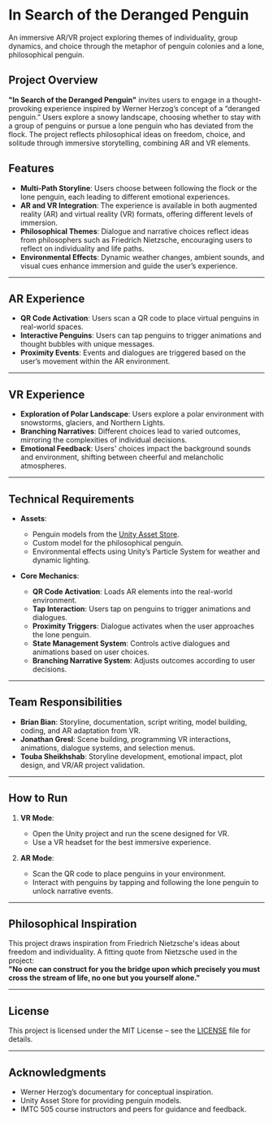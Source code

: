 # **In Search of the Deranged Penguin**

An immersive AR/VR project exploring themes of individuality, group dynamics, and choice through the metaphor of penguin colonies and a lone, philosophical penguin.

## **Project Overview**
**"In Search of the Deranged Penguin"** invites users to engage in a thought-provoking experience inspired by Werner Herzog’s concept of a “deranged penguin.” Users explore a snowy landscape, choosing whether to stay with a group of penguins or pursue a lone penguin who has deviated from the flock. The project reflects philosophical ideas on freedom, choice, and solitude through immersive storytelling, combining AR and VR elements.

## **Features**
- **Multi-Path Storyline**: Users choose between following the flock or the lone penguin, each leading to different emotional experiences.
- **AR and VR Integration**: The experience is available in both augmented reality (AR) and virtual reality (VR) formats, offering different levels of immersion.
- **Philosophical Themes**: Dialogue and narrative choices reflect ideas from philosophers such as Friedrich Nietzsche, encouraging users to reflect on individuality and life paths.
- **Environmental Effects**: Dynamic weather changes, ambient sounds, and visual cues enhance immersion and guide the user’s experience.

---

## **AR Experience**
- **QR Code Activation**: Users scan a QR code to place virtual penguins in real-world spaces.
- **Interactive Penguins**: Users can tap penguins to trigger animations and thought bubbles with unique messages.
- **Proximity Events**: Events and dialogues are triggered based on the user’s movement within the AR environment.

---

## **VR Experience**
- **Exploration of Polar Landscape**: Users explore a polar environment with snowstorms, glaciers, and Northern Lights.
- **Branching Narratives**: Different choices lead to varied outcomes, mirroring the complexities of individual decisions.
- **Emotional Feedback**: Users' choices impact the background sounds and environment, shifting between cheerful and melancholic atmospheres.

---

## **Technical Requirements**
- **Assets**:
  - Penguin models from the [Unity Asset Store](https://assetstore.unity.com/packages/3d/characters/animals/birds/imperial-penguin-100397).
  - Custom model for the philosophical penguin.
  - Environmental effects using Unity’s Particle System for weather and dynamic lighting.

- **Core Mechanics**:
  - **QR Code Activation**: Loads AR elements into the real-world environment.
  - **Tap Interaction**: Users tap on penguins to trigger animations and dialogues.
  - **Proximity Triggers**: Dialogue activates when the user approaches the lone penguin.
  - **State Management System**: Controls active dialogues and animations based on user choices.
  - **Branching Narrative System**: Adjusts outcomes according to user decisions.

---

## **Team Responsibilities**
- **Brian Bian**: Storyline, documentation, script writing, model building, coding, and AR adaptation from VR.
- **Jonathan Gresl**: Scene building, programming VR interactions, animations, dialogue systems, and selection menus.
- **Touba Sheikhshab**: Storyline development, emotional impact, plot design, and VR/AR project validation.

---

## **How to Run**
1. **VR Mode**:
   - Open the Unity project and run the scene designed for VR.
   - Use a VR headset for the best immersive experience.

2. **AR Mode**:
   - Scan the QR code to place penguins in your environment.
   - Interact with penguins by tapping and following the lone penguin to unlock narrative events.

---

## **Philosophical Inspiration**
This project draws inspiration from Friedrich Nietzsche's ideas about freedom and individuality. A fitting quote from Nietzsche used in the project:  
**"No one can construct for you the bridge upon which precisely you must cross the stream of life, no one but you yourself alone."**

---

## **License**
This project is licensed under the MIT License – see the [LICENSE](LICENSE) file for details.

---

## **Acknowledgments**
- Werner Herzog’s documentary for conceptual inspiration.
- Unity Asset Store for providing penguin models.
- IMTC 505 course instructors and peers for guidance and feedback.
